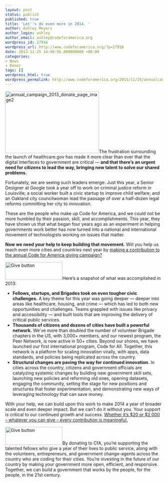 ```yaml
---
layout: post
status: publish
published: true
title: 'Let''s do even more in 2014. '
author: Ashley Meyers
author_login: ashley
author_email: ashley@codeforamerica.org
wordpress_id: 27916
wordpress_url: http://www.codeforamerica.org/?p=27916
date: 2013-11-25 14:40:56.000000000 +00:00
categories:
- News
- Donor
tags: []
wordpress_html: true
wordpress_permalink: http://www.codeforamerica.org/2013/11/25/annualcampaign/
---
```


<p><a href="http://codeforamerica.org/donate"><img alt="annual_campaign_2013_donate_page_image2" class="size-medium wp-image-27924 alignright" height="198" src="http://www.codeforamerica.org/wp-content/uploads/2013/11/annual_campaign_2013_donate_page_image2-300x198.png" width="300"/></a>The frustration surrounding the launch of healthcare.gov has made it more clear than ever that the digital interfaces to government are critical — <strong>and that there’s an urgent need for citizens to lead the way, bringing new talent to solve our shared problems.</strong></p>
<p>Fortunately, we are seeing such leaders emerge: Just this year, a Senior Designer at Google took a year off to work on criminal justice reform in Louisville; a social worker built a civic startup to improve child welfare; and an Oakland city councilwoman lead the passage of over a half-dozen legal reforms committing her city to innovation.</p>
<p>These are the people who make up Code for America, and we could not be more humbled by their passion, skill, and accomplishments. This year, they have shown us that what began four years ago as an experiment in helping governments work better has now turned into a national and international movement of technologists working on issues that matter.</p>
<p style="text-align: left;"><strong>Now we need your help to keep building that movement.</strong> Will you help us reach even more cities and countries next year by <a href="http://www.codeforamerica.org/donate">making a contribution to the annual Code for America giving campaign?</a></p>
<p><a href="http://www.codeforamerica.org/donate"><img alt="Give button" class="size-full wp-image-27917 aligncenter" height="57" src="http://www.codeforamerica.org/wp-content/uploads/2013/11/Give-button.png" width="183"/></a>Here’s a snapshot of what was accomplished in 2013:</p>
<ul>
<li><strong>Fellows, startups, and Brigades took on even tougher civic challenges.</strong> A key theme for this year was going deeper — deeper into areas like healthcare, housing, and crime — which has led to both new opportunities and challenges. Teams grappled with issues like privacy and accessibility — and built tools that are improving the delivery of critical public services.</li>
<li><strong>Thousands of citizens and dozens of cities have built a powerful network.</strong> We’ve more than doubled the number of volunteer Brigade chapters in the US, with 3,000+ members, and our newest program, the Peer Network, is now active in 50+ cities. Beyond our shores, we have launched our first international program, Code for All. Together, this network is a platform for scaling innovation virally, with apps, data standards, and policies being replicated across the country.</li>
<li><strong>Structural changes are paving the way for continued innovation.</strong> In cities across the country, citizens and government officials are catalyzing systemic changes by building new government skill sets, launching new policies and reforming old ones, opening datasets, engaging the community, setting the stage for new positions and structures that foster experimentation, and demonstrating new ways of leveraging technology that can save money.</li>
</ul>
<p>With your help, we can build upon this work to make 2014 a year of broader scale and even deeper impact. But we can’t do it without you. Your support is critical to our continued growth and success. <a href="http://www.codeforamerica.org/donate">Whether it’s $20 or $2,000 – whatever you can give – every contribution is meaningful.</a></p>
<p><a href="http://www.codeforamerica.org/donate"><img alt="Give button" class="size-full wp-image-27917 aligncenter" height="57" src="http://www.codeforamerica.org/wp-content/uploads/2013/11/Give-button.png" width="183"/></a>By donating to CfA, you’re supporting the talented fellows who give a year of their lives to public service, along with the volunteers, entrepreneurs, and government change-agents across the country who are coding for their cities. You’re investing in the future of our country by making your government more open, efficient, and responsive. Together, we can build a government that works by the people, for the people, in the 21st century.</p>
